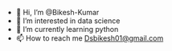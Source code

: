 - 👋 Hi, I’m @Bikesh-Kumar
- 👀 I’m interested in data science
- 🌱 I’m currently learning python
- 📫 How to reach me Dsbikesh01@gmail.com

<!---
Bikesh-Kumar/Bikesh-Kumar is a ✨ special ✨ repository because its `README.md` (this file) appears on your GitHub profile.
You can click the Preview link to take a look at your changes.
--->
